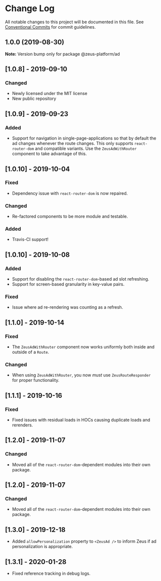 # Change Log

All notable changes to this project will be documented in this file.
See [Conventional Commits](https://conventionalcommits.org) for commit guidelines.

## 1.0.0 (2019-08-30)

**Note:** Version bump only for package @zeus-platform/ad

## [**1.0.8**] - 2019-09-10

### Changed

- Newly licensed under the MIT license
- New public repository

## [**1.0.9**] - 2019-09-23

### Added

- Support for navigation in single-page-applications so that by default the ad changes whenever the route changes. This only supports `react-router-dom` and compatible variants. Use the `ZeusAdWithRouter` component to take advantage of this.

## [**1.0.10**] - 2019-10-04

### Fixed

- Dependency issue with `react-router-dom` is now repaired.

### Changed

- Re-factored components to be more module and testable.

### Added

- Travis-CI support!

## [**1.0.10**] - 2019-10-08

### Added

- Support for disabling the `react-router-dom`-based ad slot refreshing.
- Support for screen-based granularity in key-value pairs.

### Fixed

- Issue where ad re-rendering was counting as a refresh.

## [**1.1.0**] - 2019-10-14

### Fixed

- The `ZeusAdWithRouter` component now works uniformly both inside and outside of a `Route`.

### Changed

- When using `ZeusAdWithRouter`, you now _must_ use `ZeusRouteResponder` for proper functionality.

## [**1.1.1**] - 2019-10-16

### Fixed

- Fixed issues with residual loads in HOCs causing duplicate loads and rerenders.

## [**1.2.0**] - 2019-11-07

### Changed

- Moved all of the `react-router-dom`-dependent modules into their own package.

## [**1.2.0**] - 2019-11-07

### Changed

- Moved all of the `react-router-dom`-dependent modules into their own package.

## [**1.3.0**] - 2019-12-18

- Added `allowPersonalization` property to `<ZeusAd />` to inform Zeus if ad personalization is appropriate.

## [**1.3.1**] - 2020-01-28

- Fixed reference tracking in debug logs.
